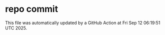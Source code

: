 # repo commit

This file was automatically updated by a GitHub Action at Fri Sep 12 06:19:51 UTC 2025.
